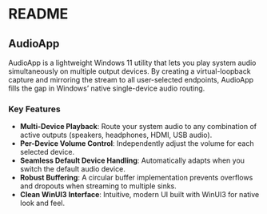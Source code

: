 # README

## AudioApp

AudioApp is a lightweight Windows 11 utility that lets you play system audio simultaneously on multiple output devices. By creating a virtual-loopback capture and mirroring the stream to all user-selected endpoints, AudioApp fills the gap in Windows’ native single-device audio routing.

### Key Features
- **Multi-Device Playback**: Route your system audio to any combination of active outputs (speakers, headphones, HDMI, USB audio).
- **Per-Device Volume Control**: Independently adjust the volume for each selected device.
- **Seamless Default Device Handling**: Automatically adapts when you switch the default audio device.
- **Robust Buffering**: A circular buffer implementation prevents overflows and dropouts when streaming to multiple sinks.
- **Clean WinUI3 Interface**: Intuitive, modern UI built with WinUI3 for native look and feel.
